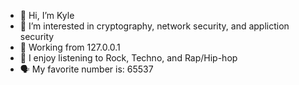 - 👋 Hi, I’m Kyle
- 👀 I’m interested in cryptography, network security, and appliction security
- 🌱 Working from 127.0.0.1
- 🎵 I enjoy listening to Rock, Techno, and Rap/Hip-hop
- 🗣 My favorite number is: 65537

<!---
kyle-m96/kyle-m96 is a ✨ special ✨ repository because its `README.md` (this file) appears on your GitHub profile.
You can click the Preview link to take a look at your changes.
--->
